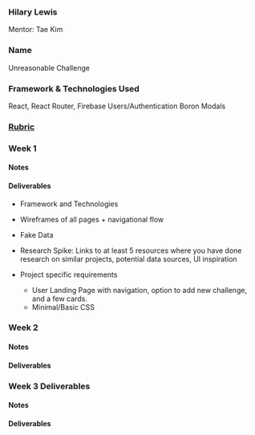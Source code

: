 ### Hilary Lewis
Mentor: Tae Kim

### Name
Unreasonable Challenge

### Framework & Technologies Used
React, React Router, Firebase
Users/Authentication
Boron Modals

### [Rubric](http://frontend.turing.io/projects/self-directed-project.html)

### Week 1

#### Notes

#### Deliverables

  - Framework and Technologies
  - Wireframes of all pages + navigational flow
  - Fake Data
  - Research Spike: Links to at least 5 resources where you have done research on similar projects, potential data sources, UI inspiration

  - Project specific requirements
      - User Landing Page with navigation, option to add new challenge, and a few cards.
      - Minimal/Basic CSS

### Week 2

#### Notes

#### Deliverables

### Week 3 Deliverables

#### Notes

#### Deliverables
